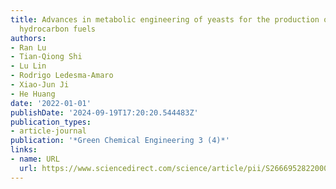 ```yaml
---
title: Advances in metabolic engineering of yeasts for the production of fatty acid-derived
  hydrocarbon fuels
authors:
- Ran Lu
- Tian-Qiong Shi
- Lu Lin
- Rodrigo Ledesma-Amaro
- Xiao-Jun Ji
- He Huang
date: '2022-01-01'
publishDate: '2024-09-19T17:20:20.544483Z'
publication_types:
- article-journal
publication: '*Green Chemical Engineering 3 (4)*'
links:
- name: URL
  url: https://www.sciencedirect.com/science/article/pii/S2666952822000632
---
```

